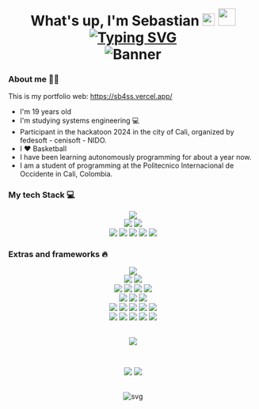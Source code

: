 <h1 align="center" >
       What's up, I'm Sebastian <img src="https://cdn3.emoji.gg/emojis/7011-active-developer-badge.png" width=25px>
       <img src="https://img.icons8.com/?size=100&id=63208&format=png&color=000000" width=35px> 
<div align="center">
  <a href="https://git.io/typing-svg">
    <img src="https://readme-typing-svg.demolab.com?font=Poppins&size=30&pause=1000&color=333333&center=true&vCenter=true&width=435&lines=Programador+Full-Stack;Ingenieria+en+sistemas" alt="Typing SVG" />  
  </a>     
 
               
</div>      
  
<img src="./banner.png" alt="Banner" width="auto">   

### About me 👨‍💻 ###
This is my portfolio web: https://sb4ss.vercel.app/
- I'm 19 years old  
- I'm studying systems engineering 💻
- Participant in the hackatoon 2024 in the city of Cali, organized by fedesoft - cenisoft - NIDO.
- I ♥ Basketball
- I have been learning autonomously programming for about a year now.
- I am a student of programming at the Politecnico Internacional de Occidente in Cali, Colombia. 


### My tech Stack 💻 ###
<div align="center" >
       <img src="https://img.shields.io/badge/JavaScript-F7DF1E?style=for-the-badge&logo=javascript&logoColor=black" >     
</div>

<div align="center" > 
       <img src="https://img.shields.io/badge/Node.js-43853D?style=for-the-badge&logo=node.js&logoColor=white" >
       <img src="https://img.shields.io/badge/TypeScript-007ACC?style=for-the-badge&logo=typescript&logoColor=white" >
</div>
<div align="center" >
       <img src="https://img.shields.io/badge/Python-14354C?style=for-the-badge&logo=python&logoColor=white" >
       <img src="https://img.shields.io/badge/React-20232A?style=for-the-badge&logo=react&logoColor=61DAFB" >
       <img src="https://img.shields.io/badge/Ubuntu-E95420?style=for-the-badge&logo=ubuntu&logoColor=white" >
       <img src="https://img.shields.io/badge/Vue.js-35495E?style=for-the-badge&logo=vue.js&logoColor=4FC08D">
       <img src="https://img.shields.io/badge/PHP-777BB4?style=for-the-badge&logo=php&logoColor=white">
       
</div>

### Extras and frameworks 🔥 ### 
<div align="center" >
       <img src="https://img.shields.io/badge/Express.js-404D59?style=for-the-badge">
</div>
<div align="center" >
       <img src="https://img.shields.io/badge/CSS3-1572B6?style=for-the-badge&logo=css3&logoColor=white">
       <img src="https://img.shields.io/badge/HTML5-E34F26?style=for-the-badge&logo=html5&logoColor=white">
       
</div>
<div align="center" >
       <img src="https://img.shields.io/badge/Notion-000000?style=for-the-badge&logo=notion&logoColor=white">
       <img src="https://img.shields.io/badge/Trello-0052CC?style=for-the-badge&logo=trello&logoColor=white">
       <img src="https://img.shields.io/badge/Arduino-00979D?style=for-the-badge&logo=Arduino&logoColor=white">
       <img src="https://img.shields.io/badge/GIT-E44C30?style=for-the-badge&logo=git&logoColor=white">
</div>
<div align="center" >
       <img src="https://img.shields.io/badge/Arduino_IDE-00979D?style=for-the-badge&logo=arduino&logoColor=white">
       <img src="https://img.shields.io/badge/Visual_Studio_Code-0078D4?style=for-the-badge&logo=visual%20studio%20code&logoColor=white">
       <img src="https://img.shields.io/badge/eslint-3A33D1?style=for-the-badge&logo=eslint&logoColor=white">

</div>

<div align="center" >
       <img src="https://img.shields.io/badge/Tailwind_CSS-38B2AC?style=for-the-badge&logo=tailwind-css&logoColor=white">
       <img src="https://img.shields.io/badge/Netlify-00C7B7?style=for-the-badge&logo=netlify&logoColor=white">
       <img src="https://img.shields.io/badge/Vercel-000000?style=for-the-badge&logo=vercel&logoColor=white">
       <img src="https://img.shields.io/badge/Bootstrap-563D7C?style=for-the-badge&logo=bootstrap&logoColor=white">
        <img src="https://img.shields.io/badge/MySQL-00000F?style=for-the-badge&logo=mysql&logoColor=white">
</div>
<div align="center" >
       <img src="https://img.shields.io/badge/PostgreSQL-316192?style=for-the-badge&logo=postgresql&logoColor=white">
       <img src="https://img.shields.io/badge/MongoDB-4EA94B?style=for-the-badge&logo=mongodb&logoColor=white">
       <img src="https://img.shields.io/badge/Atom-66595C?style=for-the-badge&logo=Atom&logoColor=white">
        <img src="https://img.shields.io/badge/Jira-0052CC?style=for-the-badge&logo=Jira&logoColor=white">
        <img src="https://img.shields.io/badge/GNU%20Bash-4EAA25?style=for-the-badge&logo=GNU%20Bash&logoColor=white">
</div>

<br>
<div align="center">
  
![](https://github-profile-summary-cards.vercel.app/api/cards/profile-details?username=sb4ss&theme=github_dark)
  
<br/>

![](https://github-profile-summary-cards.vercel.app/api/cards/most-commit-language?username=sb4ss&theme=github_white)
![](https://github-profile-summary-cards.vercel.app/api/cards/stats?username=sb4ss&theme=github_dark)
  
<br/>
 
<img src="./made-whit-♥.svg" alt="svg" width="auto">


   

